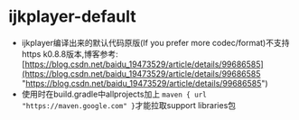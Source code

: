 # ijkplayer-default
- ijkplayer编译出来的默认代码原版(If you prefer more codec/format)不支持https k0.8.8版本,博客参考:[https://blog.csdn.net/baidu_19473529/article/details/99686585](https://blog.csdn.net/baidu_19473529/article/details/99686585 "https://blog.csdn.net/baidu_19473529/article/details/99686585")
- 使用时在build.gradle中allprojects加上 `maven { url "https://maven.google.com" }`才能拉取support libraries包
